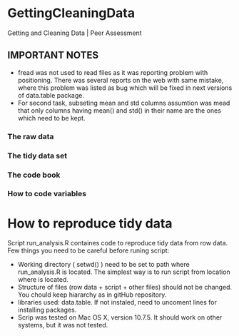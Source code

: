 GettingCleaningData
===================

Getting and Cleaning Data | Peer Assessment

## IMPORTANT NOTES

* fread was not used to read files as it was reporting problem with positioning. There was several reports on the web with same mistake, where this problem was listed as bug which will be fixed in next versions of data.table package.
* For second task, subseting mean and std columns assumtion was mead that only columns having mean() and std() in their name are the ones which need to be kept.



### The raw data


### The tidy data set


### The code book


### How to code variables

How to reproduce tidy data
===========

Script run_analysis.R containes code to reproduce tidy data from row data. 
Few things you need to be careful before runing script:

* Working directory ( setwd() ) need to be set to path where run_analysis.R is located. The simplest  way is to run script from location where is located.
* Structure of files (row data + script + other files) should not be changed. You chould keep hiararchy as in gitHub repository. 
* libraries used: data.table. If not instaled, need to uncoment lines for installing packages.
* Scrip was tested on Mac OS X, version 10.7.5. It should work on other systems, but it was not tested.
